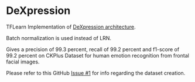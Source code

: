 # DeXpression
TFLearn Implementation of [DeXpression architecture](https://arxiv.org/abs/1509.05371). 

Batch normalization is used instead of LRN. 

Gives a precision of 99.3 percent, recall of 99.2 percent and f1-score of 99.2 percent on CKPlus Dataset for human emotion recognition from frontal facial images.

Please refer to this GitHub [Issue #1](https://github.com/arundasan91/DeXpression/issues/1) for info regarding the dataset creation.
